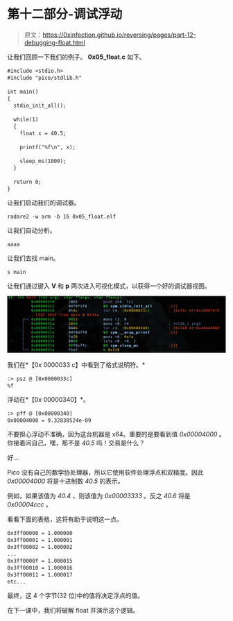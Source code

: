 # 第十二部分-调试浮动

> 原文：<https://0xinfection.github.io/reversing/pages/part-12-debugging-float.html>

让我们回顾一下我们的例子。 **0x05_float.c** 如下。

```
#include <stdio.h>
#include "pico/stdlib.h"

int main() 
{
  stdio_init_all();

  while(1) 
  {
    float x = 40.5;

    printf("%f\n", x); 

    sleep_ms(1000);
  }

  return 0;
}

```

让我们启动我们的调试器。

```
radare2 -w arm -b 16 0x05_float.elf

```

让我们自动分析。

```
aaaa

```

让我们去找 main。

```
s main

```

让我们通过键入 **V** 和 **p** 两次进入可视化模式，以获得一个好的调试器视图。

![](img/db3b41af62f17ad75d4916e07e5b3a71.png)

我们在*【0x 0000033 c】中看到了格式说明符。*

```
:> psz @ [0x0000033c]
%f

```

浮动在*【0x 00000340】*。

```
:> pff @ [0x00000340]
0x00004000 = 9.32830524e-09

```

不要担心浮动不准确，因为这台机器是 x64。重要的是要看到值 *0x00004000* 。你接着问自己，嘿，那不是 *40.5* 吗！交易是什么？

好...

Pico 没有自己的数学协处理器，所以它使用软件处理浮点和双精度。因此 *0x00004000* 将是十进制数 *40.5* 的表示。

例如，如果该值为 *40.4* ，则该值为 *0x00003333* 。反之 *40.6* 将是 *0x00004ccc* 。

看看下面的表格，这将有助于说明这一点。

```
0x3ff00000 = 1.000000
0x3ff00001 = 1.000001
0x3ff00002 = 1.000002
...
0x3ff0000f = 1.000015
0x3ff00010 = 1.000016
0x3ff00011 = 1.000017
etc...

```

最终，这 4 个字节(32 位)中的值将决定浮点的值。

在下一课中，我们将破解 float 并演示这个逻辑。